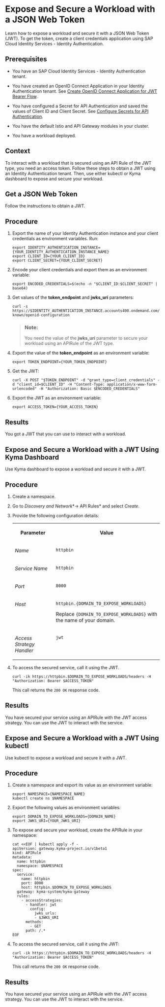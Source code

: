 <!-- loio44bb2d3596554bf4b94ea344e40937dd -->

# Expose and Secure a Workload with a JSON Web Token

Learn how to expose a workload and secure it with a JSON Web Token \(JWT\). To get the token, create a client credentials application using SAP Cloud Identity Services - Identity Authentication.



<a name="loio44bb2d3596554bf4b94ea344e40937dd__prereq_g4r_ybm_rsb"/>

## Prerequisites

-   You have an SAP Cloud Identity Services - Identity Authentication tenant.

-   You have created an OpenID Connect Application in your Identity Authentication tenant. See [Create OpenID Connect Application for JWT Bearer Flow](https://help.sap.com/docs/identity-authentication/identity-authentication/configure-apps-create-openid-connect-application-for-jwt-bearer-flow?version=Cloud).

-   You have configured a Secret for API Authentication and saved the values of Client ID and Client Secret. See [Configure Secrets for API Authentication](https://help.sap.com/docs/identity-authentication/identity-authentication/dev-configure-secrets-for-api-authentication?version=Cloud).
-   You have the default Istio and API Gateway modules in your cluster.

-   You have a workload deployed.




## Context

To interact with a workload that is secured using an API Rule of the JWT type, you need an access token. Follow these steps to obtain a JWT using an Identity Authentication tenant. Then, use either kubectl or Kyma dashboard to expose and secure your workload.

<a name="loio70aee8a8e9c34c22a2ac0fc02b74789a"/>

<!-- loio70aee8a8e9c34c22a2ac0fc02b74789a -->

## Get a JSON Web Token

Follow the instructions to obtain a JWT.



## Procedure

1.  Export the name of your Identity Authentication instance and your client credentials as environment variables. Run:

    ```
    export IDENTITY_AUTHENTICATION_INSTANCE={YOUR_IDENTITY_AUTHENTICATION_INSTANCE_NAME}
    export CLIENT_ID={YOUR_CLIENT_ID}
    export CLIENT_SECRET={YOUR_CLIENT_SECRET}
    ```

2.  Encode your client credentials and export them as an environment variable:

    ```
    export ENCODED_CREDENTIALS=$(echo -n "$CLIENT_ID:$CLIENT_SECRET" | base64)
    ```

3.  Get values of the **token\_endpoint** and **jwks\_uri** parameters:

    ```
    curl -s https://$IDENTITY_AUTHENTICATION_INSTANCE.accounts400.ondemand.com/.well-known/openid-configuration
    ```

    > ### Note:  
    > You need the value of the **jwks\_uri** parameter to secure your workload using an APIRule of the JWT type.

4.  Export the value of the **token\_endpoint** as an environment variable:

    ```
    export TOKEN_ENDPOINT={YOUR_TOKEN_ENDPOINT}
    ```

5.  Get the JWT:

    ```
    curl -X POST "$TOKEN_ENDPOINT" -d "grant_type=client_credentials" -d "client_id=$CLIENT_ID" -H "Content-Type: application/x-www-form-urlencoded" -H "Authorization: Basic $ENCODED_CREDENTIALS"
    ```

6.  Export the JWT as an environment variable:

    ```
    export ACCESS_TOKEN={YOUR_ACCESS_TOKEN}
    ```




<a name="loio70aee8a8e9c34c22a2ac0fc02b74789a__result_lqv_ggn_rsb"/>

## Results

You got a JWT that you can use to interact with a workload.

<a name="loioc83ae5d38fee48f7a0aebd8833f4631d"/>

<!-- loioc83ae5d38fee48f7a0aebd8833f4631d -->

## Expose and Secure a Workload with a JWT Using Kyma Dashboard

Use Kyma dashboard to expose a workload and secure it with a JWT.



<a name="loioc83ae5d38fee48f7a0aebd8833f4631d__steps_sk5_xwq_1bc"/>

## Procedure

1.  Create a namespace.

2.  Go to *Discovery and Network**→ API Rules* and select *Create*.

3.  Provide the following configuration details:


    <table>
    <tr>
    <th valign="top">

    Parameter
    
    </th>
    <th valign="top">

    Value
    
    </th>
    </tr>
    <tr>
    <td valign="top">
    
    *Name*
    
    </td>
    <td valign="top">
    
    `httpbin`
    
    </td>
    </tr>
    <tr>
    <td valign="top">
    
    *Service Name*
    
    </td>
    <td valign="top">
    
    `httpbin`
    
    </td>
    </tr>
    <tr>
    <td valign="top">
    
    *Port*
    
    </td>
    <td valign="top">
    
    `8000`
    
    </td>
    </tr>
    <tr>
    <td valign="top">
    
    *Host*
    
    </td>
    <td valign="top">
    
    `httpbin.{DOMAIN_TO_EXPOSE_WORKLOADS}`

    Replace `{DOMAIN_TO_EXPOSE_WORKLOADS}` with the name of your domain.
    
    </td>
    </tr>
    <tr>
    <td valign="top">
    
    *Access Strategy Handler*
    
    </td>
    <td valign="top">
    
    `jwt`
    
    </td>
    </tr>
    </table>
    
4.  To access the secured service, call it using the JWT.

    ```
    curl -ik https://httpbin.$DOMAIN_TO_EXPOSE_WORKLOADS/headers -H "Authorization: Bearer $ACCESS_TOKEN"
    ```

    This call returns the `200 OK` response code.




<a name="loioc83ae5d38fee48f7a0aebd8833f4631d__result_rcr_yvq_1bc"/>

## Results

You have secured your service using an APIRule with the JWT access strategy. You can use the JWT to interact with the service.

<a name="loio83359eaade534602ae219211c56c9207"/>

<!-- loio83359eaade534602ae219211c56c9207 -->

## Expose and Secure a Workload with a JWT Using kubectl

Use kubectl to expose a workload and secure it with a JWT.



## Procedure

1.  Create a namespace and export its value as an environment variable:

    ```
    export NAMESPACE={NAMESPACE_NAME}
    kubectl create ns $NAMESPACE
    ```

2.  Export the following values as environment variables:

    ```
    export DOMAIN_TO_EXPOSE_WORKLOADS={DOMAIN_NAME}
    export JWKS_URI={YOUR_JWKS_URI}
    ```

3.  To expose and secure your workload, create the APIRule in your namespace:

    ```
    cat <<EOF | kubectl apply -f -
    apiVersion: gateway.kyma-project.io/v1beta1
    kind: APIRule
    metadata:
      name: httpbin
      namespace: $NAMESPACE
    spec:
      service:
        name: httpbin
        port: 8000
        host: httpbin.$DOMAIN_TO_EXPOSE_WORKLOADS
      gateway: kyma-system/kyma-gateway
      rules:
        - accessStrategies:
          - handler: jwt
            config:
              jwks_urls:
              - $JWKS_URI
          methods:
            - GET
          path: /.* 
    EOF
    ```

4.  To access the secured service, call it using the JWT:

    ```
    curl -ik https://httpbin.$DOMAIN_TO_EXPOSE_WORKLOADS/headers -H "Authorization: Bearer $ACCESS_TOKEN"
    ```

    This call returns the `200 OK` response code.




<a name="loio83359eaade534602ae219211c56c9207__result_rcr_yvq_1bc"/>

## Results

You have secured your service using an APIRule with the JWT access strategy. You can use the JWT to interact with the service.

